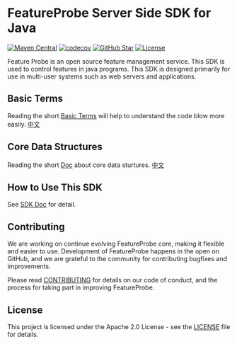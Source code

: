 # FeatureProbe Server Side SDK for Java

[![Maven Central](https://img.shields.io/maven-central/v/com.featureprobe/server-sdk-java)](https://search.maven.org/artifact/com.featureprobe/server-sdk-java)
[![codecov](https://codecov.io/gh/FeatureProbe/server-sdk-java/branch/main/graph/badge.svg?token=WZC3ZS6NNL)](https://codecov.io/gh/FeatureProbe/server-sdk-java)
[![GitHub Star](https://img.shields.io/github/stars/FeatureProbe/server-sdk-java)](https://github.com/FeatureProbe/server-sdk-java/stargazers)
[![License](https://img.shields.io/github/license/FeatureProbe/server-sdk-java)](https://github.com/FeatureProbe/server-sdk-java/blob/main/LICENSE)


Feature Probe is an open source feature management service. This SDK is used to control features in java programs. This
SDK is designed primarily for use in multi-user systems such as web servers and applications.

## Basic Terms

Reading the short [Basic Terms](https://github.com/FeatureProbe/FeatureProbe/blob/main/BASIC_TERMS.md) will help to understand the code blow more easily.  [中文](https://github.com/FeatureProbe/FeatureProbe/blob/main/BASIC_TERMS_CN.md)

## Core Data Structures

Reading the short [Doc](https://github.com/FeatureProbe/feature-probe-docs/blob/b8c55a35c771e4223469f1b121f8b78ab3d9bc22/docs/sdk/sdk-introduction.md?plain=1#L13-L34) about core data sturtures. [中文](https://github.com/FeatureProbe/feature-probe-docs/blob/b8c55a35c771e4223469f1b121f8b78ab3d9bc22/i18n/zh-CN/docusaurus-plugin-content-docs/current/sdk/sdk-introduction.md?plain=1#L14-L35)


## How to Use This SDK

See [SDK Doc](https://docs.featureprobe.io/sdk/Server-Side%20SDKs/java-sdk) for detail.


## Contributing
We are working on continue evolving FeatureProbe core, making it flexible and easier to use. 
Development of FeatureProbe happens in the open on GitHub, and we are grateful to the 
community for contributing bugfixes and improvements.

Please read [CONTRIBUTING](https://github.com/FeatureProbe/featureprobe/blob/master/CONTRIBUTING.md) 
for details on our code of conduct, and the process for taking part in improving FeatureProbe.


## License

This project is licensed under the Apache 2.0 License - see the [LICENSE](LICENSE) file for details.


